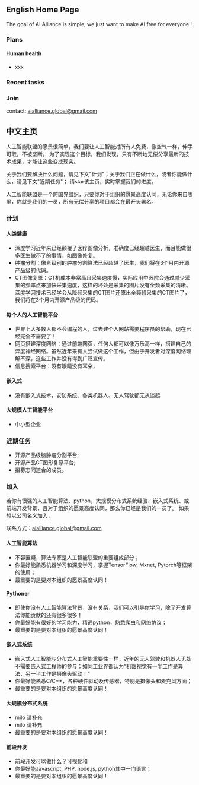 ## English Home Page

The goal of AI Alliance is simple, we just want to make AI free for everyone !

### Plans
#### Human health
* xxx

### Recent tasks
 
### Join

contact: aialliance.global@gmail.com

## 中文主页

人工智能联盟的愿景很简单，我们要让人工智能对所有人免费，像空气一样，伸手可取，不被垄断。
为了实现这个目标，我们发现，只有不断地无偿分享最新的技术成果，才能让这些变成现实。

关于我们要解决什么问题，请见下文"计划"；关于我们正在做什么，或者你能做什么，请见下文"近期任务"；
请star该主页，实时掌握我们的进度。

人工智能联盟是一个跨国界组织，只要你对于组织的愿景高度认同，无论你来自哪里，你就是我们的一员，所有无偿分享的项目都会在最开头署名。


### 计划
#### 人类健康
* 深度学习近年来已经颠覆了医疗图像分析，准确度已经超越医生，而且能做很多医生做不了的事情，如图像修复。
 * 肿瘤分割：像素级别的肿瘤分割算法已经超越了医生，我们将在3个月内开源产品级的代码。
 * CT图像复原：CT机成本非常高且采集速度慢，实际应用中医院会通过减少采集的频率点来加快采集速度，这样的坏处是采集的图片没有全频采集的清晰。深度学习技术已经学会从降频采集的CT图片还原出全频段采集的CT图片了，我们将在3个月内开源产品级的代码。

#### 每个人的人工智能平台
* 世界上大多数人都不会编程的人，过去建个人网站需要程序员的帮助，现在已经完全不需要了！
 * 网页搭建深度网络：通过前端网页，任何人都可以像万乐高一样，搭建自己的深度神经网络。虽然近年来有人尝试做这个工作，但由于开发者对深度网络理解不深，这些工作并没有得到广泛宣传。
 * 信息搜索平台：没有眼睛没有耳朵，
 
#### 嵌入式
 * 没有嵌入式技术，安防系统、各类机器人、无人驾驶都无从谈起
 
 
#### 大规模人工智能平台
 * 中小型企业

### 近期任务
* 开源产品级脑肿瘤分割平台;
* 开源产品CT图形复原平台;
* 招募志同道合的成员。

### 加入
若你有很强的人工智能算法、python，大规模分布式系统经验、嵌入式系统、或前端开发背景，且对于组织的愿景高度认同，那么你已经是我们的一员了。
如果想以公司名义加入，

联系方式：aialliance.global@gmail.com

#### 人工智能算法
* 不容置疑，算法专家是人工智能联盟的重要组成部分；
* 你最好能熟悉机器学习和深度学习，掌握TensorFlow, Mxnet, Pytorch等框架的使用；
* 最重要的是要对本组织的愿景高度认同！

#### Pythoner
* 即使你没有人工智能算法背景，没有关系，我们可以引导你学习，除了开发算法你能贡献的还有很多很多！
* 你最好能有很好的学习能力，精通python，熟悉爬虫和网络协议；
* 最重要的是要对本组织的愿景高度认同！

#### 嵌入式系统
* 嵌入式人工智能与分布式人工智能重要性一样，近年的无人驾驶和机器人无处不需要嵌入式工程师的参与；如同工业界都认为“机器视觉有一半工作是算法、另一半工作是摄像头驱动！”
* 你最好能熟悉C/C++，各种硬件驱动及传感器，特别是摄像头和麦克风方面；
* 最重要的是要对本组织的愿景高度认同！

#### 大规模分布式系统
* milo 请补充
* milo 请补充
* 最重要的是要对本组织的愿景高度认同！

#### 前段开发
* 前段开发可以做什么？可视化和
* 你最好能Javascript, PHP, node.js, python其中一门语言；
* 最重要的是要对本组织的愿景高度认同！



